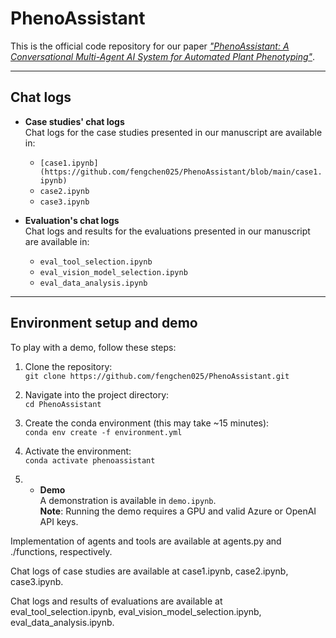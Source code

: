 # PhenoAssistant

This is the official code repository for our paper [*"PhenoAssistant: A Conversational Multi-Agent AI System for Automated Plant Phenotyping"*](https://arxiv.org/abs/2504.19818).

---

## Chat logs

- **Case studies' chat logs**  
  Chat logs for the case studies presented in our manuscript are available in:  
  - `[case1.ipynb](https://github.com/fengchen025/PhenoAssistant/blob/main/case1.ipynb)`  
  - `case2.ipynb`  
  - `case3.ipynb`

- **Evaluation's chat logs**  
  Chat logs and results for the evaluations presented in our manuscript are available in:  
  - `eval_tool_selection.ipynb`  
  - `eval_vision_model_selection.ipynb`  
  - `eval_data_analysis.ipynb`
    
---

## Environment setup and demo

To play with a demo, follow these steps:

1. Clone the repository:  
   `git clone https://github.com/fengchen025/PhenoAssistant.git`

2. Navigate into the project directory:  
   `cd PhenoAssistant`

3. Create the conda environment (this may take ~15 minutes):  
   `conda env create -f environment.yml`

4. Activate the environment:  
   `conda activate phenoassistant`

5. - **Demo**  
  A demonstration is available in `demo.ipynb`.  
  **Note**: Running the demo requires a GPU and valid Azure or OpenAI API keys.

Implementation of agents and tools are available at agents.py and ./functions, respectively.

Chat logs of case studies are available at case1.ipynb, case2.ipynb, case3.ipynb.

Chat logs and results of evaluations are available at eval_tool_selection.ipynb, eval_vision_model_selection.ipynb, eval_data_analysis.ipynb.
